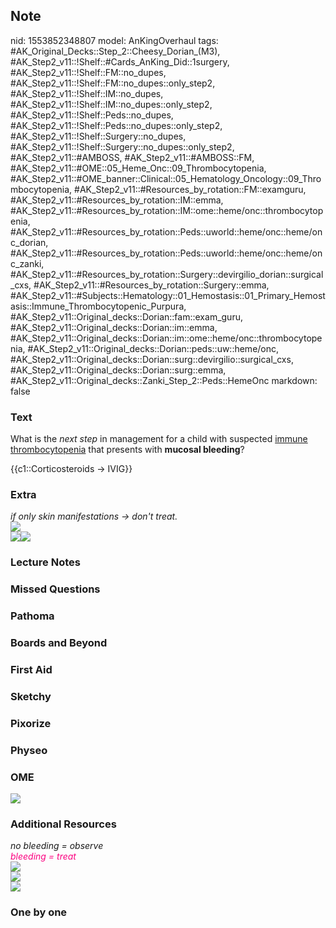 ## Note
nid: 1553852348807
model: AnKingOverhaul
tags: #AK_Original_Decks::Step_2::Cheesy_Dorian_(M3), #AK_Step2_v11::!Shelf::#Cards_AnKing_Did::1surgery, #AK_Step2_v11::!Shelf::FM::no_dupes, #AK_Step2_v11::!Shelf::FM::no_dupes::only_step2, #AK_Step2_v11::!Shelf::IM::no_dupes, #AK_Step2_v11::!Shelf::IM::no_dupes::only_step2, #AK_Step2_v11::!Shelf::Peds::no_dupes, #AK_Step2_v11::!Shelf::Peds::no_dupes::only_step2, #AK_Step2_v11::!Shelf::Surgery::no_dupes, #AK_Step2_v11::!Shelf::Surgery::no_dupes::only_step2, #AK_Step2_v11::#AMBOSS, #AK_Step2_v11::#AMBOSS::FM, #AK_Step2_v11::#OME::05_Heme_Onc::09_Thrombocytopenia, #AK_Step2_v11::#OME_banner::Clinical::05_Hematology_Oncology::09_Thrombocytopenia, #AK_Step2_v11::#Resources_by_rotation::FM::examguru, #AK_Step2_v11::#Resources_by_rotation::IM::emma, #AK_Step2_v11::#Resources_by_rotation::IM::ome::heme/onc::thrombocytopenia, #AK_Step2_v11::#Resources_by_rotation::Peds::uworld::heme/onc::heme/onc_dorian, #AK_Step2_v11::#Resources_by_rotation::Peds::uworld::heme/onc::heme/onc_zanki, #AK_Step2_v11::#Resources_by_rotation::Surgery::devirgilio_dorian::surgical_cxs, #AK_Step2_v11::#Resources_by_rotation::Surgery::emma, #AK_Step2_v11::#Subjects::Hematology::01_Hemostasis::01_Primary_Hemostasis::Immune_Thrombocytopenic_Purpura, #AK_Step2_v11::Original_decks::Dorian::fam::exam_guru, #AK_Step2_v11::Original_decks::Dorian::im::emma, #AK_Step2_v11::Original_decks::Dorian::im::ome::heme/onc::thrombocytopenia, #AK_Step2_v11::Original_decks::Dorian::peds::uw::heme/onc, #AK_Step2_v11::Original_decks::Dorian::surg::devirgilio::surgical_cxs, #AK_Step2_v11::Original_decks::Dorian::surg::emma, #AK_Step2_v11::Original_decks::Zanki_Step_2::Peds::HemeOnc
markdown: false

### Text
What is the <i>next step</i> in management for a child with
suspected <u>immune thrombocytopenia</u> that presents with
<b>mucosal bleeding</b>?
<div>
  {{c1::Corticosteroids → IVIG}}
</div>

### Extra
<div>
  <div>
    <i>if only skin manifestations → don't treat.</i>
  </div>
  <div>
    <i><img src="Screenshot%202017-08-21_20-54-12.png"></i>
  </div>
</div>
<div>
  <i><span style="font-style: normal;"><img src=
  "paste-762511313862659.jpg"></span><span style=
  "font-style: normal;"><img src=
  "paste-892644527964161.jpg"></span></i>
</div>

### Lecture Notes


### Missed Questions


### Pathoma


### Boards and Beyond


### First Aid


### Sketchy


### Pixorize


### Physeo


### OME
<div class="ome-widget">
  <a href=
  "https://onlinemeded.org/spa/hematology-oncology/thrombocytopenia/acquire?ref=anki">
  <img src="_OME_AnkiFlashcards_Lesson_5.png"></a>
</div>

### Additional Resources
<div>
  <div>
    <div>
      <i>no bleeding = observe</i>
    </div>
    <div>
      <i><font color="#FC0280">bleeding = treat</font></i>
    </div><i><img class="" src=
    "Screenshot%202017-08-21_20-54-12.png" style=""></i>
  </div>
  <div>
    <div>
      <i><img class="" src="paste-819999451119617.jpg" style=
      ""></i>
    </div>
  </div>
</div>
<div>
  <i><img class="" src="paste-3403104452083713.jpg" style=""></i>
</div>

### One by one

